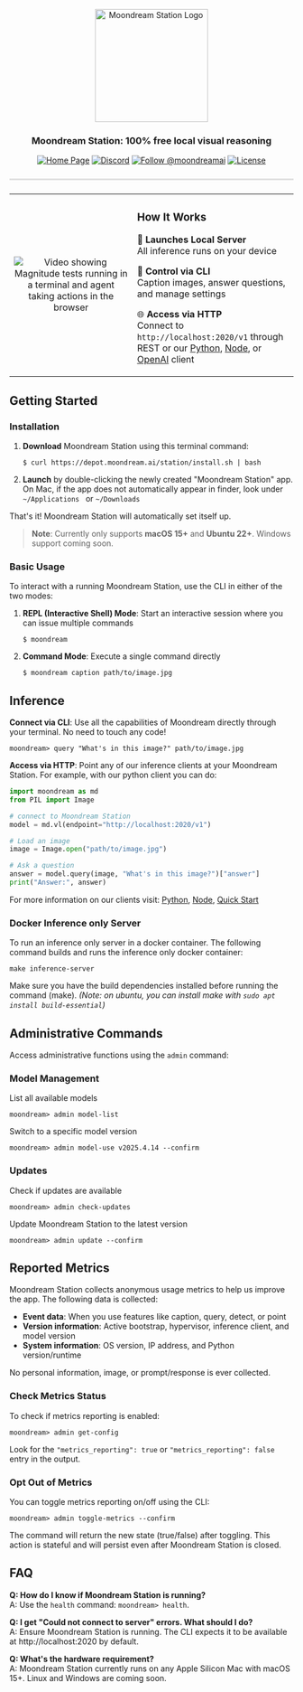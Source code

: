 <div>
   <p align="center">
   <img src="assets/md_logo_clean.png" alt="Moondream Station Logo" width="200"/>
   </p>

   <h3 align="center"><strong>Moondream Station: 100% free local visual reasoning</strong></h3>

   <p align="center">
      <a href="https://moondream.ai/station" target="_blank"><img src="https://img.shields.io/badge/Home-%F0%9F%8F%A0-blue?style=flat-square" alt="Home Page"></a>
      <a href="https://discord.gg/QTaWPdDZ" target="_blank"><img src="https://img.shields.io/badge/Discord-5865F2?logo=discord&logoColor=white&style=flat-square" alt="Discord"></a>
      <a href="https://x.com/moondreamai" target="_blank"><img src="https://img.shields.io/badge/follow-%40moondreamai-000000?style=flat-square&logo=x&logoColor=white" alt="Follow @moondreamai"></a>
      <a href="LICENSE" target="_blank"><img src="https://img.shields.io/badge/license-Apache%202.0-blue?style=flat-square" alt="License"></a>
   </p>
</div>

<hr style="height:3px;border:none;background:#e0e0e0;margin:24px 0;">

<table align="center">
<tr>
<td width="420" align="center" valign="middle">

<!-- Demo video -->
![Video showing Magnitude tests running in a terminal and agent taking actions in the browser](assets/md_station_demo.gif)

</td>
<td width="400" align="left" valign="middle">

### How It Works

🚀 **Launches Local Server**  
   All inference runs on your device

🔧 **Control via CLI**  
   Caption images, answer questions, and manage settings

🌐 **Access via HTTP**  
   Connect to `http://localhost:2020/v1` through REST or our [Python](https://pypi.org/project/moondream/), [Node](https://www.npmjs.com/package/moondream), or [OpenAI](https://github.com/openai/openai-python) client

</td>
</tr>
</table>

## Getting Started

### Installation

1. **Download** Moondream Station using this terminal command:
   ```
   $ curl https://depot.moondream.ai/station/install.sh | bash
   ```

2. **Launch** by double-clicking the newly created "Moondream Station" app. On Mac, if the app does not automatically appear in finder,
look under `~/Applications ` or `~/Downloads`

That's it! Moondream Station will automatically set itself up.

> **Note**: Currently only supports **macOS 15+** and **Ubuntu 22+**. Windows support coming soon.

### Basic Usage

To interact with a running Moondream Station, use the CLI in either of the two modes:

1. **REPL (Interactive Shell) Mode**: Start an interactive session where you can issue multiple commands
   ```
   $ moondream
   ```

2. **Command Mode**: Execute a single command directly
   ```
   $ moondream caption path/to/image.jpg
   ```

## Inference

**Connect via CLI**: 
Use all the capabilities of Moondream directly through your terminal. No need to touch any code!

```
moondream> query "What's in this image?" path/to/image.jpg
```

**Access via HTTP**: 
Point any of our inference clients at your Moondream Station. For example, with our python client you can do:

```python
import moondream as md
from PIL import Image

# connect to Moondream Station
model = md.vl(endpoint="http://localhost:2020/v1")

# Load an image
image = Image.open("path/to/image.jpg")

# Ask a question
answer = model.query(image, "What's in this image?")["answer"]
print("Answer:", answer)
```
For more information on our clients visit: [Python](https://pypi.org/project/moondream/), [Node](https://www.npmjs.com/package/moondream), [Quick Start](https://moondream.ai/c/docs/quickstart)

### Docker Inference only Server
To run an inference only server in a docker container. The following command builds and runs the inference only docker container:
```
make inference-server
```

Make sure you have the build dependencies installed before running the command (make).
*(Note: on ubuntu, you can install make with `sudo apt install build-essential`)*

## Administrative Commands

Access administrative functions using the `admin` command:

### Model Management

List all available models
```
moondream> admin model-list
```

Switch to a specific model version
```
moondream> admin model-use v2025.4.14 --confirm
```

### Updates

Check if updates are available
```
moondream> admin check-updates
```

Update Moondream Station to the latest version
```
moondream> admin update --confirm
```

## Reported Metrics

Moondream Station collects anonymous usage metrics to help us improve the app. The following data is collected:

- **Event data**: When you use features like caption, query, detect, or point
- **Version information**: Active bootstrap, hypervisor, inference client, and model version
- **System information**: OS version, IP address, and Python version/runtime

No personal information, image, or prompt/response is ever collected.

### Check Metrics Status

To check if metrics reporting is enabled:

```
moondream> admin get-config
```

Look for the `"metrics_reporting": true` or `"metrics_reporting": false` entry in the output.

### Opt Out of Metrics

You can toggle metrics reporting on/off using the CLI:

```
moondream> admin toggle-metrics --confirm
```

The command will return the new state (true/false) after toggling. This action is stateful and will persist even after Moondream Station is closed.

## FAQ

**Q: How do I know if Moondream Station is running?**  
A: Use the `health` command: `moondream> health`.

**Q: I get "Could not connect to server" errors. What should I do?**  
A: Ensure Moondream Station is running. The CLI expects it to be available at http://localhost:2020 by default.

**Q: What's the hardware requirement?**  
A: Moondream Station currently runs on any Apple Silicon Mac with macOS 15+. Linux and Windows are coming soon.
